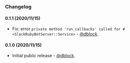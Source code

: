 ### Changelog

#### 0.1.1 (2020/11/15)

* Fix: error `private method 'run_callbacks' called for #<SlackRubyBotServer::Service>` - [@dblock](https://github.com/dblock).

#### 0.1.0 (2020/11/15)

* Initial public release - [@dblock](https://github.com/dblock).
